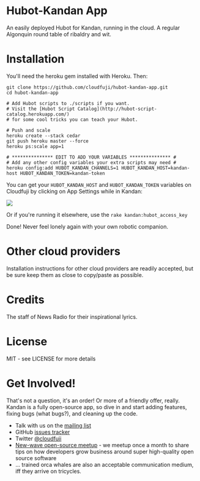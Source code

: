 Hubot-Kandan App
================
An easily deployed Hubot for Kandan, running in the cloud. A regular Algonquin round table of ribaldry and wit.

Installation
============
You'll need the heroku gem installed with Heroku. Then:

    git clone https://github.com/cloudfuji/hubot-kandan-app.git
    cd hubot-kandan-app

    # Add Hubot scripts to ./scripts if you want.
    # Visit the [Hubot Script Catalog](http://hubot-script-catalog.herokuapp.com/)
    # for some cool tricks you can teach your Hubot.

    # Push and scale
    heroku create --stack cedar
    git push heroku master --force
    heroku ps:scale app=1

    # *************** EDIT TO ADD YOUR VARIABLES *************** #
    # Add any other config variables your extra scripts may need #
    heroku config:add HUBOT_KANDAN_CHANNELS=1 HUBOT_KANDAN_HOST=kandan-host HUBOT_KANDAN_TOKEN=kandan-token 

You can get your `HUBOT_KANDAN_HOST` and `HUBOT_KANDAN_TOKEN` variables on Cloudfuji by clicking on App Settings while in Kandan:

![](http://github.com/cloudfuji/hubot-kandan-app/raw/master/settings.png)    

Or if you're running it elsewhere, use the `rake kandan:hubot_access_key`

Done! Never feel lonely again with your own robotic companion.

Other cloud providers
=====================
Installation instructions for other cloud providers are readily accepted, but be sure keep them as close to copy/paste as possible.

Credits
=======
The staff of News Radio for their inspirational lyrics.

License
=======
MIT - see LICENSE for more details

Get Involved!
=============
That's not a question, it's an order! Or more of a friendly offer, really. Kandan is a fully open-source app, so dive in and start adding features, fixing bugs (what bugs?), and cleaning up the code.

* Talk with us on the [mailing list](https://groups.google.com/forum/?fromgroups#!forum/cloudfuji)
* GitHub [issues tracker](https://github.com/cloudfuji/kandan/issues)
* Twitter [@cloudfuji](https://twitter.com/#!/cloudfuji)
* [New-wave open-source meetup](www.meetup.com/San-Francisco-New-Wave-Open-Source-Apps/) - we meetup once a month to share tips on how developers grow business around super high-quality open source software
* ... trained orca whales are also an acceptable communication medium, iff they arrive on tricycles.
